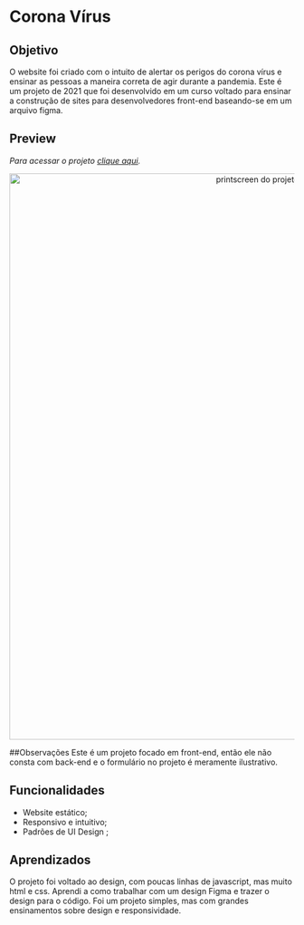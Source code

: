 # Corona Vírus

## Objetivo
O website foi criado com o intuito de alertar os perigos do corona vírus e ensinar as pessoas a maneira correta de agir durante a pandemia. Este é um projeto de 2021 que foi desenvolvido em um curso voltado para ensinar a construção de sites para desenvolvedores front-end baseando-se em um arquivo figma.

## Preview
*Para acessar o projeto [clique aqui](https://jorgevargasdev.github.io/corona-virus/).*
<div align= "center">
<img src="https://user-images.githubusercontent.com/119729134/238244208-a33b4e13-05e3-49cf-b790-13517b35ba8c.png"
 alt="printscreen do projeto password-generator"
 width="1000px">
</div>

##Observações
Este é um projeto focado em front-end, então ele não consta com back-end e o formulário no projeto é meramente ilustrativo.

## Funcionalidades
- Website estático;
- Responsivo e intuitivo;
- Padrões de UI Design ;

## Aprendizados
O projeto foi voltado ao design, com poucas linhas de javascript, mas muito html e css. Aprendi a como trabalhar com um design Figma e trazer o design para o código. Foi um projeto simples, mas com grandes ensinamentos sobre design e responsividade.
